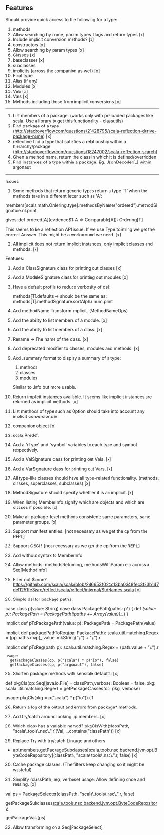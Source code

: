 ## Features ##

Should provide quick access to the following for a type:

1. methods
  1. Allow searching by name, param types, flags and return types [x]
  1. Include implicit conversion methods? [x]
1. constructors [x]
  1. Allow searching by param types [x]
1. Classes [x]
1. baseclasses [x]
1. subclasses
1. implicits (across the companion as well) [x]
1. Final type
1. Alias (if any)
1. Modules [x]
1. Vals [x]
1. Vars [x]
1. Methods including those from implicit conversions [x]

----

1. List members of a package. (works only with preloaded packages like scala. Use a library to get this functionality - classutils)
2. Find package of a type (http://stackoverflow.com/questions/21428795/scala-reflection-derive-package-name) [x]
3. reflective find a type that satisfies a relationship within a hierarchy/package (http://stackoverflow.com/questions/18247002/scala-reflection-search)
4. Given a method name, return the class in which it is defined/overridden
5. Find instances of a type within a package. Eg. JsonDecoder[_] within argonaut

----

Issues:

1. Some methods that return generic types return a type 'T' when the methods take in a different letter such as 'A':

members[scala.math.Ordering.type].methodsByName("ordered").methodSignature.nl.print

gives:
    def ordered[A](evidence$1: A => Comparable[A]): Ordering[T]

This seems to be a reflection API issue. If we use Type.toString we get the correct Answer. This might be a workaround we need. [x]

2. All implicit does not return implicit instances, only implicit classes and methods. [x]

Features:

1. Add a ClassSignature class for printing out classes [x]

2. Add a ModuleSignature class for printing out modules [x]

3. Have a default profile to reduce verbosity of dsl:

    methods[T].defaults -> should be the same as:
    methods[T].methodSignature.sortAlpha.num.print

4. Add methodName Transform implicit. (MethodNameOps)

5. Add the ability to list members of a module. [x]

6. Add the ability to list members of a class. [x]

7. Rename <init> -> The name of the class. [x]

8. Add deprecated modifier to classes, modules and methods. [x]

9. Add .summary format to display a summary of a type:
    1. methods
    2. classes
    3. modules

    Similar to .info but more usable.

10. Return implicit instances available.
    It seems like implicit instances are returned as implicit methods. [x]

11. List methods of type such as Option should take into account any implicit conversions in:
 1. companion object [x]
 2. scala.Predef.

12. Add a 'rType' and 'symbol' variables to each type and symbol respectively.

13. Add a ValSignature class for printing out Vals. [x]

14. Add a VarSignature class for printing out Vars. [x]

15. All type-like classes should have all type-related functionality. (methods, classes, superclasses, subclasses) [x]

16. MethodSignature should specify whether it is an implicit. [x]

17. When listing MemberInfo signify which are objects and which are classes if possible. [x]

18. Make all package-level methods consistent: same parameters, same parameter groups. [x]

19. Support manifest entries. [not necessary as we get the cp from the REPL]

20. Support OSGI? [not necessary as we get the cp from the REPL]

21. Add without syntax to MemberInfo

22. Allow methods: methodsReturning, methodsWithParam etc across a Seq[MethodInfo]

23. Filter out $anon? https://github.com/scala/scala/blob/246653f024c13ba0348fec3f83b147de11251fe3/src/reflect/scala/reflect/internal/StdNames.scala [x]

24. Simple dsl for package paths:

case class p(value: String)
case class PackagePath(paths: p*) {
    def *(value: p): PackagePath = PackagePath((paths ++ Array(value)):_*)
}

implicit def pToPackagePath(value: p): PackagePath = PackagePath(value)

implicit def packagePathToReg(pp: PackagePath): scala.util.matching.Regex =
    (pp.paths.map(_.value).mkString("\\.") + "\\.").r

implicit def pToReg(path: p): scala.util.matching.Regex =
    (path.value + "\\.").r

    usage:
      getPackageClasses(cp, p("scala") * p("io"), false)
      getPackageClasses(cp, p("argonaut"), false)

25. Shorten package methods with sensible defaults: [x]

  def pkgCls(cp: Seq[java.io.File] = classPath,verbose: Boolean = false, pkg: scala.util.matching.Regex) = getPackageClasses(cp, pkg, verbose)

  usage:
    pkgCls(pkg = p("scala") * p("io")).d1

26. Return a log of the output and errors from package* methods.

27. Add try/catch around looking up members. [x]

28. Which class has a variable named?
    pkgClsWith(classPath, "scala\\.tools\\.nsc\\.".r)(Val, _.contains("classPath")) [x]

29. Replace Try with try/catch Linkage and others
- api.members.getPackageSubclasses[scala.tools.nsc.backend.jvm.opt.ByteCodeRepository](classPath, "scala\\.tools\\.nsc\\.".r, false) [x]

30. Cache package classes. (The filters keep changing so it might be wasteful)

31. Simplify (classPath, reg, verbose) usage. Allow defining once and reusing. [x]

 val ps = PackageSelector(classPath, "scala\\.tools\\.nsc\\.".r, false)

 getPackageSubclasses[scala.tools.nsc.backend.jvm.opt.ByteCodeRepository](ps)

 getPackageVals(ps)

 32. Allow transforming on a Seq[PackageSelect]